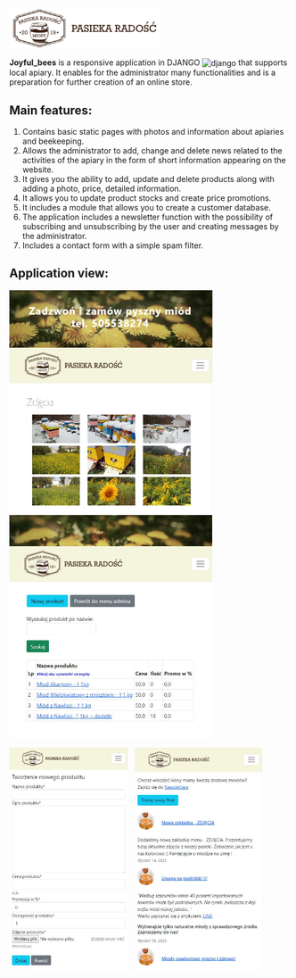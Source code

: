 ### <img src="https://github.com/Klewiu/joyful_bees/blob/main/src/media/logo.png" width="270" height="auto" align="center"/>
**Joyful_bees** is a responsive application in DJANGO  <img src="https://cdn.worldvectorlogo.com/logos/django.svg" alt="django" width="17" height="17" align="center"/> that supports local apiary. It enables for the administrator many functionalities and is a preparation for further creation of an online store.

## Main features:
1. Contains basic static pages with photos and information about apiaries and beekeeping.
2. Allows the administrator to add, change and delete news related to the activities of the apiary in the form of short information appearing on the website.
3. It gives you the ability to add, update and delete products along with adding a photo, price, detailed information.
4. It allows you to update product stocks and create price promotions.
5. It includes a module that allows you to create a customer database.
6. The application includes a newsletter function with the possibility of subscribing and unsubscribing by the user and creating messages by the administrator.
7. Includes a contact form with a simple spam filter.

## Application view:
<img src="https://github.com/Klewiu/joyful_bees/blob/main/src/static/example_1.JPG" alt="example1" width="auto" height="400" margin="5px" />&nbsp;&nbsp;&nbsp;<img src="https://github.com/Klewiu/joyful_bees/blob/main/src/static/example_2.JPG" alt="example2" width="auto" height="400" margin="5px" />&nbsp;&nbsp;&nbsp;

<img src="https://github.com/Klewiu/joyful_bees/blob/main/src/static/example_3.JPG" alt="example3" width="auto" height="400" margin="5px" />&nbsp;&nbsp;&nbsp;<img src="https://github.com/Klewiu/joyful_bees/blob/main/src/static/example_4.JPG" alt="example4" width="auto" height="400" margin="5px" />&nbsp;&nbsp;&nbsp;

